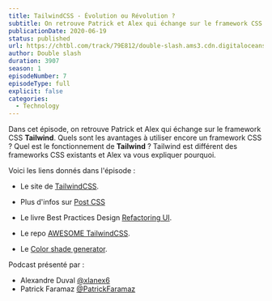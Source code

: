 ```yaml
---
title: TailwindCSS - Évolution ou Révolution ?
subtitle: On retrouve Patrick et Alex qui échange sur le framework CSS Tailwind, son fonctionnement et son paradigme.
publicationDate: 2020-06-19
status: published
url: https://chtbl.com/track/79E812/double-slash.ams3.cdn.digitaloceanspaces.com/DS_007_tailwindcss.mp3
author: Double slash
duration: 3907
season: 1
episodeNumber: 7
episodeType: full
explicit: false
categories:
  - Technology
---
```


Dans cet épisode, on retrouve Patrick et Alex qui échange sur le framework CSS **Tailwind**. Quels sont les avantages à utiliser encore un framework CSS ? Quel est le fonctionnement de **Tailwind** ?
Tailwind est différent des frameworks CSS existants et Alex va vous expliquer pourquoi.

Voici les liens donnés dans l'épisode :

- Le site de [TailwindCSS](https://tailwindcss.com/).

- Plus d'infos sur [Post CSS](https://postcss.org/)

- Le livre Best Practices Design [Refactoring UI](https://refactoringui.com/book).

- Le repo [AWESOME TailwindCSS](https://github.com/aniftyco/awesome-tailwindcss).

- Le [Color shade generator](https://javisperez.github.io/tailwindcolorshades/#/).

Podcast présenté par :

- Alexandre Duval [@xlanex6](https://twitter.com/xlanex6)
- Patrick Faramaz [@PatrickFaramaz](https://twitter.com/PatrickFaramaz)
